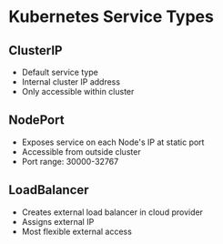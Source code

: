 # Kubernetes Service Types

## ClusterIP
- Default service type
- Internal cluster IP address
- Only accessible within cluster

## NodePort
- Exposes service on each Node's IP at static port
- Accessible from outside cluster
- Port range: 30000-32767

## LoadBalancer
- Creates external load balancer in cloud provider
- Assigns external IP
- Most flexible external access
